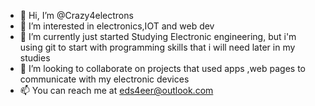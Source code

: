 - 👋 Hi, I’m @Crazy4electrons
- 👀 I’m interested in electronics,IOT and web dev 
- 🌱 I’m currently just started Studying Electronic engineering, but i'm using git to start with programming skills that i will need later in my studies
- 💞️ I’m looking to collaborate on projects that used apps ,web pages to communicate with my electronic devices  
- 📫 You can reach me at eds4eer@outlook.com

<!---
Crazy4electrons/Crazy4electrons is a ✨ special ✨ repository because its `README.md` (this file) appears on your GitHub profile.
You can click the Preview link to take a look at your changes.
--->
